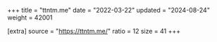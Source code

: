 +++
title = "ttntm.me"
date = "2022-03-22"
updated = "2024-08-24"
weight = 42001

[extra]
source = "https://ttntm.me/"
ratio = 12
size = 41
+++
